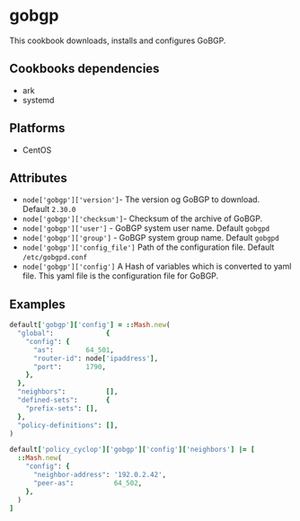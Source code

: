 # gobgp

This cookbook downloads, installs and configures GoBGP.

## Cookbooks dependencies
* ark
* systemd

## Platforms
* CentOS

## Attributes
- `node['gobgp']['version']`- The version og GoBGP to download. Default `2.30.0`
- `node['gobgp']['checksum']`- Checksum of the archive of GoBGP.
- `node['gobgp']['user']` - GoBGP system user name. Default `gobgpd`
- `node['gobgp']['group']` - GoBGP system group name. Default `gobgpd`
- `node['gobgp']['config_file']` Path of the configuration file. Default `/etc/gobgpd.conf`
- `node['gobgp']['config']` A Hash of variables which is converted to yaml file. This yaml file is the configuration file for GoBGP.

## Examples

```ruby
default['gobgp']['config'] = ::Mash.new(
  "global":             {
    "config": {
      "as":        64_501,
      "router-id": node['ipaddress'],
      "port":      1790,
    },
  },
  "neighbors":          [],
  "defined-sets":       {
    "prefix-sets": [],
  },
  "policy-definitions": [],
)

default['policy_cyclop']['gobgp']['config']['neighbors'] |= [
  ::Mash.new(
    "config": {
      "neighbor-address": '192.0.2.42',
      "peer-as":          64_502,
    },
  )
]
```
